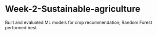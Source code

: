 # Week-2-Sustainable-agriculture
Built and evaluated ML models for crop recommendation; Random Forest performed best.

